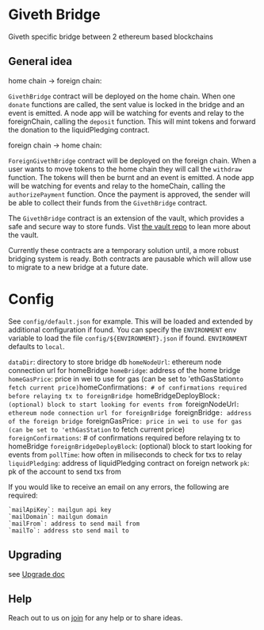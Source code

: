 # Giveth Bridge

Giveth specific bridge between 2 ethereum based blockchains

## General idea

home chain -> foreign chain:

`GivethBridge` contract will be deployed on the home chain. When one `donate` functions are called, the sent value is locked in the bridge and an event is emitted. A node app will be watching for events and relay to the foreignChain, calling the `deposit` function. This will mint tokens and forward the donation to the liquidPledging contract.

foreign chain -> home chain:

`ForeignGivethBridge` contract will be deployed on the foreign chain. When a user wants to move tokens to the home chain they will call the `withdraw` function. The tokens will then be burnt and an event is emitted. A node app will be watching for events and relay to the homeChain, calling the `authorizePayment` function.
Once the payment is approved, the sender will be able to collect their funds from the `GivethBridge` contract.

The `GivethBridge` contract is an extension of the vault, which provides a safe and secure way to store funds. Vist [the vault repo](https://github.com/giveth/vaultcontract#readme) to lean more about the vault.

Currently these contracts are a temporary solution until, a more robust bridging system is ready. Both contracts are pausable which will allow use to migrate to a new bridge at a future date.

# Config

See `config/default.json` for example. This will be loaded and extended by additional configuration if found. You can specify the `ENVIRONMENT` env variable to load the file `config/${ENVIRONMENT}.json` if found. `ENVIRONMENT` defaults to `local`.

`dataDir`: directory to store bridge db
`homeNodeUrl`: ethereum node connection url for homeBridge
`homeBridge`: address of the home bridge
`homeGasPrice`: price in wei to use for gas (can be set to 'ethGasStation` to fetch current price)
`homeConfirmations`: # of confirmations required before relaying tx to foreignBridge
`homeBridgeDeployBlock`: (optional) block to start looking for events from
`foreignNodeUrl`: ethereum node connection url for foreignBridge
`foreignBridge`: address of the foreign bridge
`foreignGasPrice`: price in wei to use for gas (can be set to 'ethGasStation` to fetch current price)
`foreignConfirmations`: # of confirmations required before relaying tx to homeBridge
`foreignBridgeDeployBlock`: (optional) block to start looking for events from
`pollTime`: how often in miliseconds to check for txs to relay
`liquidPledging`: address of liquidPledging contract on foreign network
`pk`: pk of the account to send txs from

If you would like to receive an email on any errors, the following are required:

    `mailApiKey`: mailgun api key
    `mailDomain`: mailgun domain
    `mailFrom`: address to send mail from
    `mailTo`: address sto send mail to

## Upgrading

see [Upgrade doc](docs/upgrade.md)

## Help
Reach out to us on [join](http://join.giveth.io) for any help or to share ideas.
